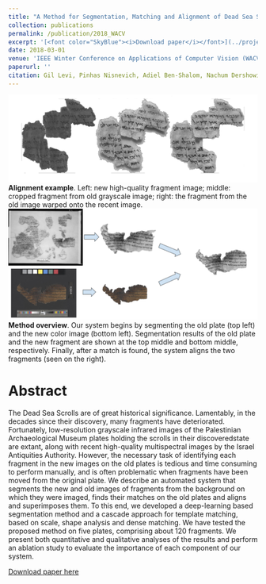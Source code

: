 ```yaml
---
title: "A Method for Segmentation, Matching and Alignment of Dead Sea Scrolls"
collection: publications
permalink: /publication/2018_WACV
excerpt: '[<font color="SkyBlue"><i>Download paper</i></font>](../projects/dead_sea/dead_sea.pdf)'
date: 2018-03-01 
venue: 'IEEE Winter Conference on Applications of Computer Vision (WACV)'
paperurl: ''
citation: Gil Levi, Pinhas Nisnevich, Adiel Ben-Shalom, Nachum Dershowitz, and Lior Wolf. <i> A Method for Segmentation, Matching and Alignment of Dead Sea Scrolls</i>.  2018 IEEE Winter Conference on Applications of Computer Vision (WACV), 2018.
---
```



<img src='../projects/dead_sea/teaser_trasnparent.png'>
<br/><b>Alignment example</b>. Left: new high-quality fragment image; middle: cropped fragment from old grayscale image;  right: the fragment from the old image warped onto the recent image.

<img src='../projects/dead_sea/deadsea_system.png'>
<br/><b>Method overview</b>.  Our system begins by segmenting the old plate (top left) and the new color image (bottom left). Segmentation results of the old plate and the new fragment are shown at the top middle and bottom middle, respectively. Finally, after a match is found, the system aligns the two fragments (seen on the right).


# Abstract 
The Dead Sea Scrolls are of great historical significance. Lamentably, in the decades since their discovery, many fragments have deteriorated. Fortunately, low-resolution grayscale infrared images of the Palestinian Archaeological Museum plates holding the scrolls in their discoveredstate are extant, along with recent high-quality multispectral images by the Israel Antiquities Authority. However, the necessary task of identifying each fragment in the new images on the old plates is tedious and time consuming to perform manually, and is often problematic when fragments have been moved from the original plate. We describe an automated system that segments the new and old images of fragments from the background on which they were imaged, finds their matches on the old plates and aligns and superimposes them. To this end, we developed a deep-learning based segmentation method and a cascade approach for template matching, based on scale, shape analysis and dense matching. We have tested the proposed method on five plates, comprising about 120 fragments. We present both quantitative and qualitative analyses of the results and perform an ablation study to evaluate the importance of each component of our system.

[Download paper here](../projects/dead_sea/dead_sea.pdf)


